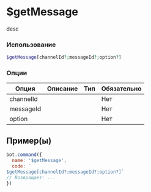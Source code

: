 # $getMessage
desc
### Использование
```php
$getMessage[channelId?;messageId?;option?]
```

### Опции

| Опция | Описание | Тип | Обязательно |
|--------|-------------|------|----------|
| channelId |  |  | Нет | 
| messageId |  |  | Нет | 
| option |  |  | Нет |
## Пример(ы)

```javascript
bot.command({
  name: '$getMessage',
  code: `
$getMessage[channelId?;messageId?;option?]`
// Возвращает: ...
})
```